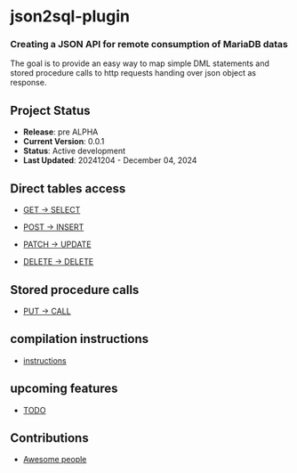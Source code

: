 # json2sql-plugin 
### Creating a JSON API for remote consumption of MariaDB datas

The goal is to provide an easy way to map simple DML statements and stored procedure calls to http requests handing over json object as response.

## Project Status

- **Release**: pre ALPHA
- **Current Version**: 0.0.1
- **Status**: Active development
- **Last Updated**: 20241204 - December 04, 2024

## Direct tables access

* [GET → SELECT](https://github.com/SylvainA77/JSON-API-plugin/blob/main/doc/handle_get_request.md)  

* [POST → INSERT](https://github.com/SylvainA77/JSON2SQL-plugin/blob/main/doc/handle_post_request.md)  

* [PATCH → UPDATE](https://github.com/SylvainA77/JSON2SQL-plugin/blob/main/doc/handle_patch_request.md)  

* [DELETE → DELETE](https://github.com/SylvainA77/JSON2SQL-plugin/blob/main/doc/handle_delete_request.md)


## Stored procedure calls

* [PUT → CALL](https://github.com/SylvainA77/JSON2SQL-plugin/blob/main/doc/handle_put_request.md)
  
## compilation instructions

* [instructions](https://github.com/SylvainA77/JSON-API-plugin/blob/main/doc/compilation.md)

## upcoming features

* [TODO](https://github.com/SylvainA77/JSON-API-plugin/blob/main/doc/TODO.md)

## Contributions

* [Awesome people](https://github.com/SylvainA77/JSON-API-plugin/blob/main/doc/Contributions.md)
